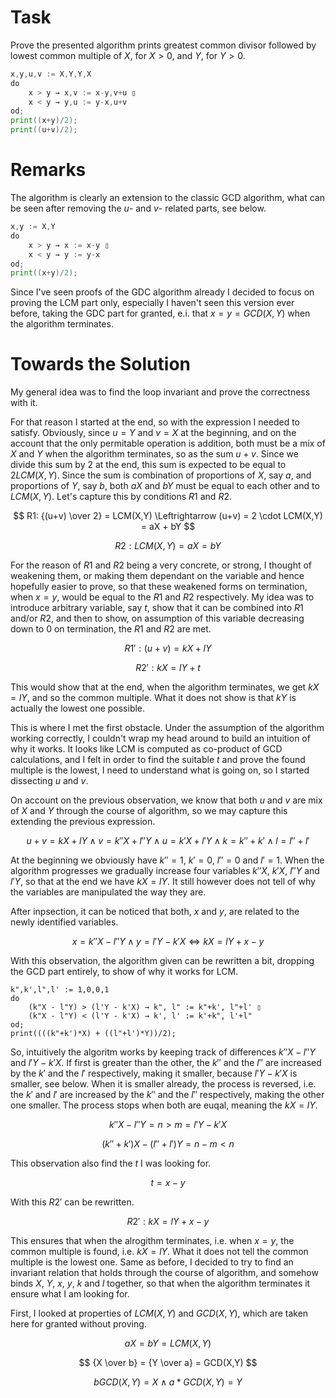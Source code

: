 # Task

Prove the presented algorithm prints greatest common divisor followed by lowest common multiple of $X$, for $X > 0$, and $Y$, for $Y > 0$.

```go
x,y,u,v := X,Y,Y,X
do
    x > y → x,v := x-y,v+u ▯
    x < y → y,u := y-x,u+v
od;
print((x+y)/2);
print((u+v)/2);
```

# Remarks

The algorithm is clearly an extension to the classic GCD algorithm, what can be seen after removing the $u$- and $v$- related parts, see below.

```go
x,y := X,Y
do
    x > y → x := x-y ▯
    x < y → y := y-x
od;
print((x+y)/2);
```

Since I've seen proofs of the GDC algorithm already I decided to focus on proving the LCM part only, especially I haven't seen this version ever before, taking the GDC part for granted, e.i. that $x = y = GCD(X,Y)$ when the algorithm terminates.


# Towards the Solution

My general idea was to find the loop invariant and prove the correctness with it.

For that reason I started at the end, so with the expression I needed to satisfy. Obviously, since $u = Y$ and $v = X$ at the beginning, and on the account that the only permitable operation is addition, both must be a mix of $X$ and $Y$ when the algorithm terminates, so as the sum $u + v$. Since we divide this sum by 2 at the end, this sum is expected to be equal to $2LCM(X,Y)$. Since the sum is combination of proportions of $X$, say $a$, and proportions of $Y$, say $b$, both $aX$ and $bY$ must be equal to each other and to $LCM(X,Y)$. Let's capture this by conditions $R1$ and $R2$.

$$
R1: {(u+v) \over 2} = LCM(X,Y) \Leftrightarrow (u+v) = 2 \cdot LCM(X,Y) = aX + bY
$$

$$
R2: LCM(X,Y) = aX = bY
$$

For the reason of $R1$ and $R2$ being a very concrete, or strong, I thought of weakening them, or making them dependant on the variable and hence hopefully easier to prove, so that these weakened forms on termination, when $x=y$, would be equal to the $R1$ and $R2$ respectively. My idea was to introduce arbitrary variable, say $t$, show that it can be combined into $R1$ and/or $R2$, and then to show, on assumption of this variable decreasing down to 0 on termination, the $R1$ and $R2$ are met.

$$
R1': (u+v) = kX + lY
$$

$$
R2': kX = lY + t
$$

This would show that at the end, when the algorithm terminates, we get $kX = lY$, and so the common multiple. What it does not show is that $kY$ is actually the lowest one possible.

This is where I met the first obstacle. Under the assumption of the algorithm working correctly, I couldn't wrap my head around to build an intuition of why it works. It looks like LCM is computed as co-product of GCD calculations, and I felt in order to find the suitable $t$ and prove the found multiple is the lowest, I need to understand what is going on, so I started dissecting $u$ and $v$.

On account on the previous observation, we know that both $u$ and $v$ are mix of $X$ and $Y$ through the course of algorithm, so we may capture this extending the previous expression.

$$
u + v = kX + lY
\land
v = k''X + l''Y \land u = k'X + l'Y
\land
k = k'' + k' \land l = l'' + l'
$$

At the beginning we obviously have $k'' = 1$, $k' = 0$, $l'' = 0$ and $l' = 1$. When the algorithm progresses we gradually increase four variables $k''X$, $k'X$, $l''Y$ and $l'Y$, so that at the end we have $kX = lY$. It still however does not tell of why the variables are manipulated the way they are.

After inpsection, it can be noticed that both, $x$ and $y$, are related to the newly identified variables.

$$
x = k''X - l''Y \land y = l'Y - k'X \Leftrightarrow kX = lY + x - y
$$

With this observation, the algorithm given can be rewritten a bit, dropping the GCD part entirely, to show of why it works for LCM.

```text
k",k',l",l' := 1,0,0,1
do
    (k"X - l"Y) > (l'Y - k'X) → k", l" := k"+k', l"+l' ▯
    (k"X - l"Y) < (l'Y - k'X) → k', l' := k'+k", l'+l"
od;
print((((k"+k')*X) + ((l"+l')*Y))/2);
```

So, intuitively the algoritm works by keeping track of differences $k''X - l''Y$ and $l'Y - k'X$. If first is greater than the other, the $k''$ and the $l''$ are increased by the $k'$ and the $l'$ respectively, making it smaller, because $l'Y - k'X$ is smaller, see below.
When it is smaller already, the process is reversed, i.e. the $k'$ and $l'$ are increased by the $k''$ and the $l''$ respectively, making the other one smaller. The process stops when both are euqal, meaning the $kX = lY$.

$$
k''X - l''Y = n > m = l'Y - k'X
$$

$$
(k'' + k')X - (l'' + l')Y = n - m < n
$$

This observation also find the $t$ I was looking for.

$$
t = x - y
$$

With this $R2'$ can be rewritten.

$$
R2': kX = lY + x - y
$$

This ensures that when the alrogithm terminates, i.e. when $x = y$, the common multiple is found, i.e. $kX = lY$. What it does not tell the common multiple is the lowest one. Same as before, I decided to try to find an invariant relation that holds through the course of algorithm, and somehow binds $X$, $Y$, $x$, $y$, $k$ and $l$ together, so that when the algorithm terminates it ensure what I am looking for.

First, I looked at properties of $LCM(X,Y)$ and $GCD(X,Y)$, which are taken here for granted without proving.

$$
aX = bY = LCM(X,Y)
$$

$$
{X \over b} = {Y \over a} = GCD(X,Y)
$$

$$
bGCD(X,Y) = X \land  a*GCD(X,Y) = Y
$$
